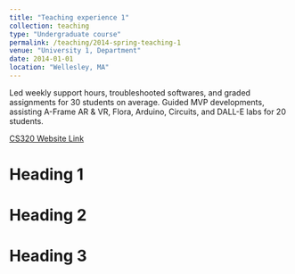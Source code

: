 ```yaml
---
title: "Teaching experience 1"
collection: teaching
type: "Undergraduate course"
permalink: /teaching/2014-spring-teaching-1
venue: "University 1, Department"
date: 2014-01-01
location: "Wellesley, MA"
---
```


Led weekly support hours, troubleshooted softwares, and graded assignments for 30 students on average.
Guided MVP developments, assisting A-Frame AR & VR, Flora, Arduino, Circuits, and DALL-E labs for 20 students.

[CS320 Website Link](https://cs.wellesley.edu/~tui/)

Heading 1
======

Heading 2
======

Heading 3
======

